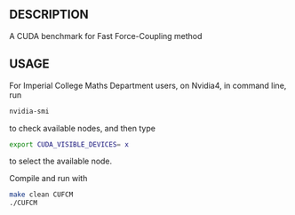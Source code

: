 ## DESCRIPTION

A CUDA benchmark for Fast Force-Coupling method

## USAGE
For Imperial College Maths Department users, on Nvidia4, in command line, run

```bash
nvidia-smi
```
to check available nodes, and then type

```bash
export CUDA_VISIBLE_DEVICES= x
```

to select the available node. 

Compile and run with

```bash
make clean CUFCM
./CUFCM
```

